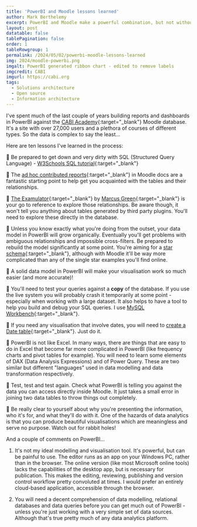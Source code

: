 ```yaml
---
title: 'PowerBI and Moodle lessons learned'
author: Mark Berthelemy
excerpt: PowerBI and Moodle make a powerful combination, but not without some pain  
layout: post
datatable: false
tablePagination: false
order: 1
tableRowgroup: 1
permalink: /2024/05/02/powerbi-moodle-lessons-learned
img: 2024/moodle-powerbi.png
imgalt: PowerBI generated ribbon chart - edited to remove labels
imgcredit: CABI
imgurl: https://cabi.org
tags:
  - Solutions architecture
  - Open source
  - Information architecture
---
```

I've spent much of the last couple of years building reports and dashboards in PowerBI against the [CABI Academy](https://academy.cabi.org){:target="_blank"} Moodle database. It's a site with over 27,000 users and a plethora of courses of different types. So the data is complex to say the least...

Here are ten lessons I've learned in the process:

🔶 Be prepared to get down and very dirty with SQL (Structured Query Language) - [W3Schools SQL tutorial](https://www.w3schools.com/sql/){:target="_blank"}

🔶 The [ad hoc contributed reports](https://docs.moodle.org/404/en/ad-hoc_contributed_reports){:target="_blank"} in Moodle docs are a fantastic starting point to help get you acquainted with the tables and their relationships.

🔶 [The Examulator](https://www.examulator.com/er/){:target="_blank"} by [Marcus Green](https://www.linkedin.com/in/marcus-green-228b4a3/){:target="_blank"} is your go to reference to explore those relationships. Be aware though, it won't tell you anything about tables generated by third party plugins. You'll need to explore these directly in the database.

🔶 Unless you know exactly what you're doing from the outset, your data model in PowerBI will grow organically. Eventually you'll get problems with ambiguous relationships and impossible cross-filters. Be prepared to rebuild the model significantly at some point. You're aiming for a [star schema](https://learn.microsoft.com/en-us/power-bi/guidance/star-schema){:target="_blank"}, although with Moodle it'll be way more complicated than any of the single star examples you'll find online.

🔶 A solid data model in PowerBI will make your visualisation work so much easier (and more accurate)!

🔶 You'll need to test your queries against a **copy** of the database. If you use the live system you will probably crash it temporarily at some point - especially when working with a large dataset. It also helps to have a tool to help you build and debug your SQL queries. I use [MySQL Workbench](https://www.mysql.com/products/workbench/){:target="_blank"}.

🔶 If you need any visualisation that involve dates, you will need to [create a Date table](https://learn.microsoft.com/en-us/power-bi/guidance/model-date-tables){:target="_blank"}. Just do it.  

🔶 PowerBI is not like Excel. In many ways, there are things that are easy to do in Excel that become far more complicated in PowerBI (like frequency charts and pivot tables for example). You will need to learn some elements of DAX (Data Analysis Expressions) and of Power Query. These are two similar but different "languages" used in data modelling and data transformation respectively. 

🔶 Test, test and test again. Check what PowerBI is telling you against the data you can access directly inside Moodle. It just takes a small error in joining two data tables to throw things out completely.

🔶 Be really clear to yourself about why you're presenting the information, who it's for, and what they'll do with it. One of the hazards of data analytics is that you can produce beautiful visualisations which are meaningless and serve no purpose. Watch out for rabbit holes! 

And a couple of comments on PowerBI...

1. It's not my ideal modelling and visualisation tool. It's powerful, but can be painful to use. The editor runs as an app on your Windows PC, rather than in the browser. The online version (like most Microsoft online tools) lacks the capabilities of the desktop app, but is necessary for publication. This makes the editing, reviewing, publishing and version control workflow pretty convoluted at times. I would prefer an entirely cloud-based application, accessible through the browser.

2. You will need a decent comprehension of data modelling, relational databases and data queries before you can get much out of PowerBI - unless you're just working with a very simple set of data sources. Although that's true pretty much of any data analytics platform.




